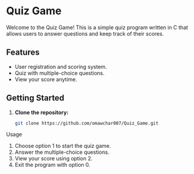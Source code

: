 # Quiz Game

Welcome to the Quiz Game! This is a simple quiz program written in C that allows users to answer questions and keep track of their scores.

## Features

- User registration and scoring system.
- Quiz with multiple-choice questions.
- View your score anytime.

## Getting Started

1. **Clone the repository:**
   ```bash
   git clone https://github.com/omawchar007/Quiz_Game.git
Usage
1. Choose option 1 to start the quiz game.
2. Answer the multiple-choice questions.
3. View your score using option 2.
4. Exit the program with option 0.




 
